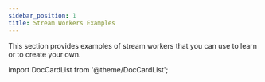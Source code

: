 ```yaml
---
sidebar_position: 1
title: Stream Workers Examples
---
```


This section provides examples of stream workers that you can use to learn or to create your own.

import DocCardList from '@theme/DocCardList';

<DocCardList />